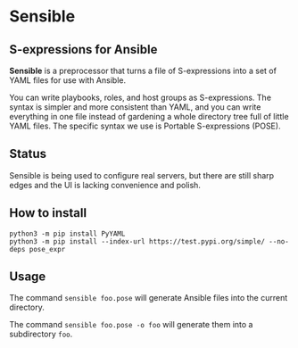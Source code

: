 # Sensible

## S-expressions for Ansible

**Sensible** is a preprocessor that turns a file of S-expressions into
a set of YAML files for use with Ansible.

You can write playbooks, roles, and host groups as S-expressions. The
syntax is simpler and more consistent than YAML, and you can write
everything in one file instead of gardening a whole directory tree
full of little YAML files. The specific syntax we use is Portable
S-expressions (POSE).

## Status

Sensible is being used to configure real servers, but there are still
sharp edges and the UI is lacking convenience and polish.

## How to install

``` Shell
python3 -m pip install PyYAML
python3 -m pip install --index-url https://test.pypi.org/simple/ --no-deps pose_expr
```

## Usage

The command `sensible foo.pose` will generate Ansible files into the
current directory.

The command `sensible foo.pose -o foo` will generate them into a
subdirectory `foo`.
